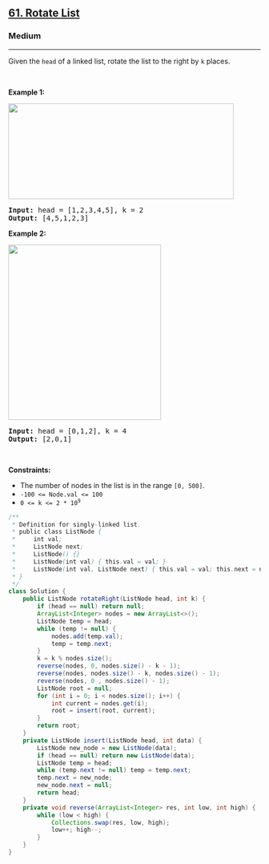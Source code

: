 <h2><a href="https://leetcode.com/problems/rotate-list">61. Rotate List</a></h2><h3>Medium</h3><hr><p>Given the <code>head</code> of a linked&nbsp;list, rotate the list to the right by <code>k</code> places.</p>

<p>&nbsp;</p>
<p><strong class="example">Example 1:</strong></p>
<img alt="" src="https://assets.leetcode.com/uploads/2020/11/13/rotate1.jpg" style="width: 450px; height: 191px;" />
<pre>
<strong>Input:</strong> head = [1,2,3,4,5], k = 2
<strong>Output:</strong> [4,5,1,2,3]
</pre>

<p><strong class="example">Example 2:</strong></p>
<img alt="" src="https://assets.leetcode.com/uploads/2020/11/13/roate2.jpg" style="width: 305px; height: 350px;" />
<pre>
<strong>Input:</strong> head = [0,1,2], k = 4
<strong>Output:</strong> [2,0,1]
</pre>

<p>&nbsp;</p>
<p><strong>Constraints:</strong></p>

<ul>
	<li>The number of nodes in the list is in the range <code>[0, 500]</code>.</li>
	<li><code>-100 &lt;= Node.val &lt;= 100</code></li>
	<li><code>0 &lt;= k &lt;= 2 * 10<sup>9</sup></code></li>
</ul>

```java
/**
 * Definition for singly-linked list.
 * public class ListNode {
 *     int val;
 *     ListNode next;
 *     ListNode() {}
 *     ListNode(int val) { this.val = val; }
 *     ListNode(int val, ListNode next) { this.val = val; this.next = next; }
 * }
 */
class Solution {
    public ListNode rotateRight(ListNode head, int k) {
        if (head == null) return null;
        ArrayList<Integer> nodes = new ArrayList<>();
        ListNode temp = head;
        while (temp != null) {
            nodes.add(temp.val);
            temp = temp.next;
        }
        k = k % nodes.size();
        reverse(nodes, 0, nodes.size() - k - 1);
        reverse(nodes, nodes.size() - k, nodes.size() - 1);
        reverse(nodes, 0 , nodes.size() - 1);
        ListNode root = null;
        for (int i = 0; i < nodes.size(); i++) {
            int current = nodes.get(i);
            root = insert(root, current);
        }
        return root;
    }
    private ListNode insert(ListNode head, int data) {
        ListNode new_node = new ListNode(data);
        if (head == null) return new ListNode(data);
        ListNode temp = head;
        while (temp.next != null) temp = temp.next;
        temp.next = new_node;
        new_node.next = null;
        return head;
    }
    private void reverse(ArrayList<Integer> res, int low, int high) {
        while (low < high) {
            Collections.swap(res, low, high);
            low++; high--;
        }
    }
}
```

